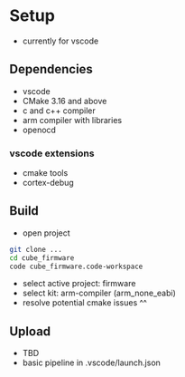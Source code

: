 # Setup
- currently for vscode

## Dependencies
- vscode
- CMake 3.16 and above
- c and c++ compiler
- arm compiler with libraries
- openocd

### vscode extensions
- cmake tools
- cortex-debug

## Build
- open project
```bash
git clone ...
cd cube_firmware
code cube_firmware.code-workspace
```
- select active project: firmware
- select kit: arm-compiler (arm_none_eabi)
- resolve potential cmake issues ^^

## Upload
- TBD
- basic pipeline in .vscode/launch.json
